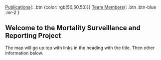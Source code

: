 [Publications](http://www.google.com){: .btn {color: rgb(50,50,50)}} 
[Team Members](http://www.google.com){: .btn .btn-blue .mr-2 } 
## Welcome to the Mortality Surveillance and Reporting Project 

The map will go up top with links in the heading with the title. Then other information below. 
